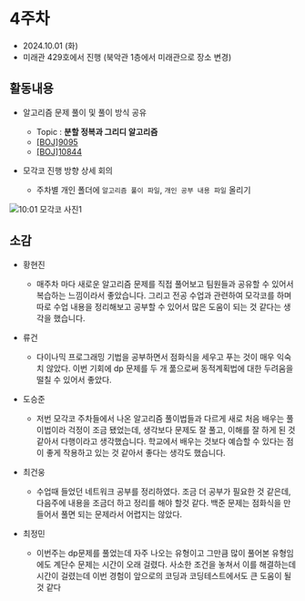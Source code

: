 # 4주차
- 2024.10.01 (화)
- 미래관 429호에서 진행 (북악관 1층에서 미래관으로 장소 변경)

## 활동내용
- 알고리즘 문제 풀이 및 풀이 방식 공유
  - Topic : **분할 정복과 그리디 알고리즘**
  - [[BOJ]9095](https://www.acmicpc.net/problem/9095)
  - [[BOJ]10844](https://www.acmicpc.net/problem/10844)
    
- 모각코 진행 방향 상세 회의
  - 주차별 개인 폴더에 `알고리즘 풀이 파일`, `개인 공부 내용 파일` 올리기
 
![10:01 모각코 사진1](https://github.com/user-attachments/assets/ab13c19b-ba73-455f-ab0f-90867a90ced2)


## 소감
- 황현진
  - 매주차 마다 새로운 알고리즘 문제를 직접 풀어보고 팀원들과 공유할 수 있어서 복습하는 느낌이라서 좋았습니다. 그리고 전공 수업과 관련하여 모각코를 하며 따로 수업 내용을 정리해보고 공부할 수 있어서 많은 도움이 되는 것 같다는 생각을 했습니다.
 
- 류건
  - 다이나믹 프로그래밍 기법을 공부하면서 점화식을 세우고 푸는 것이 매우 익숙치 않았다. 이번 기회에 dp 문제를 두 개 풂으로써 동적계획법에 대한 두려움을 떨칠 수 있어서 좋았다.

- 도승준
  - 저번 모각코 주차들에서 나온 알고리즘 풀이법들과 다르게 새로 처음 배우는 풀이법이라 걱정이 조금 됐었는데, 생각보다 문제도 잘 풀고, 이해를 잘 하게 된 것 같아서 다행이라고 생각했습니다. 학교에서 배우는 것보다 예습할 수 있다는 점이 좋게 작용하고 있는 것 같아서 좋다는 생각도 했습니다.

- 최건웅
  - 수업때 들었던 네트워크 공부를 정리하였다. 조금 더 공부가 필요한 것 같은데, 다음주에 내용을 조금더 하고 정리를 해야 할것 같다. 백준 문제는 점화식을 만들어서 풀면 되는 문제라서 어렵지는 않았다. 
  
- 최정민
  - 이번주는 dp문제를 풀었는데 자주 나오는 유형이고 그만큼 많이 풀어본 유형임에도 계단수 문제는 시간이 오래 걸렸다. 사소한 조건을 놓쳐서 이를 해결하는데 시간이 걸렸는데 이번 경험이 앞으로의 코딩과 코딩테스트에서도 큰 도움이 될 것 같다
